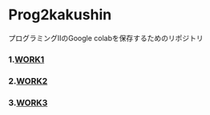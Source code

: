 # Prog2kakushin
プログラミングⅡのGoogle colabを保存するためのリポジトリ
### 1.[WORK1]
[WORK1]: https://github.com/Ksawaito/Prog2kakushin/blob/main/work1.ipynb
    (pandasを使ってサッカーのフランス代表25人のデータ分析をしています)
### 2.[WORK2]
[WORK2]: https://github.com/Ksawaito/Prog2kakushin/blob/main/work2.ipynb
### 3.[WORK3]
[WORK3]: https://github.com/Ksawaito/Prog2kakushin/blob/main/work3.ipynb
